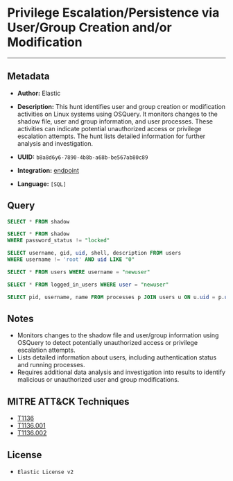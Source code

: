 # Privilege Escalation/Persistence via User/Group Creation and/or Modification

---

## Metadata

- **Author:** Elastic
- **Description:** This hunt identifies user and group creation or modification activities on Linux systems using OSQuery. It monitors changes to the shadow file, user and group information, and user processes. These activities can indicate potential unauthorized access or privilege escalation attempts. The hunt lists detailed information for further analysis and investigation.

- **UUID:** `b8a8d6y6-7890-4b8b-a68b-be567ab80c89`
- **Integration:** [endpoint](https://docs.elastic.co/integrations/endpoint)
- **Language:** `[SQL]`

## Query

```sql
SELECT * FROM shadow
```

```sql
SELECT * FROM shadow
WHERE password_status != "locked"
```

```sql
SELECT username, gid, uid, shell, description FROM users
WHERE username != 'root' AND uid LIKE "0"
```

```sql
SELECT * FROM users WHERE username = "newuser"
```

```sql
SELECT * FROM logged_in_users WHERE user = "newuser"
```

```sql
SELECT pid, username, name FROM processes p JOIN users u ON u.uid = p.uid ORDER BY username
```

## Notes

- Monitors changes to the shadow file and user/group information using OSQuery to detect potentially unauthorized access or privilege escalation attempts.
- Lists detailed information about users, including authentication status and running processes.
- Requires additional data analysis and investigation into results to identify malicious or unauthorized user and group modifications.
## MITRE ATT&CK Techniques

- [T1136](https://attack.mitre.org/techniques/T1136)
- [T1136.001](https://attack.mitre.org/techniques/T1136/001)
- [T1136.002](https://attack.mitre.org/techniques/T1136/002)

## License

- `Elastic License v2`
